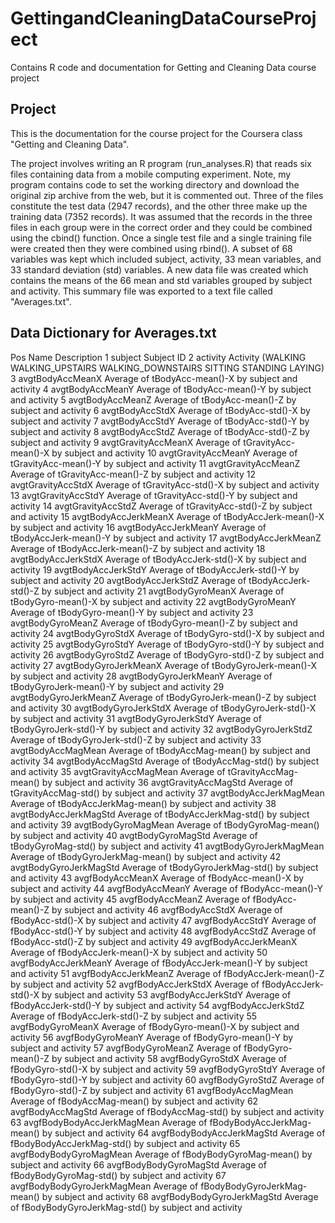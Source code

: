 GettingandCleaningDataCourseProject
===================================

Contains R code and documentation for Getting and Cleaning Data course project


## Project 

This is the documentation for the course project for the Coursera class "Getting and Cleaning Data".

The project involves writing an R program (run_analyses.R) that reads six files containing data from a mobile computing experiment. Note, my program contains code to set the working directory and download the original zip archive from the web, but it is commented out. Three of the files constitute the test data (2947 records), and the other three make up the training data (7352 records). It was assumed that the records in the three files in each group were in the correct order and they could be combined using the cbind() function. Once a single test file and a single training file were created then they were combined using rbind(). A subset of 68 variables was kept which included subject, activity, 33 mean variables, and 33 standard deviation (std) variables. A new data file was created which contains the means of the 66 mean and std variables grouped by subject and activity. This summary file was exported to a text file called "Averages.txt".

## Data Dictionary for Averages.txt

Pos	Name				Description
1	subject				Subject ID
2	activity			Activity (WALKING WALKING_UPSTAIRS WALKING_DOWNSTAIRS SITTING STANDING LAYING)
3	avgtBodyAccMeanX		Average of tBodyAcc-mean()-X by subject and activity 
4	avgtBodyAccMeanY		Average of tBodyAcc-mean()-Y by subject and activity 
5	avgtBodyAccMeanZ		Average of tBodyAcc-mean()-Z by subject and activity 
6	avgtBodyAccStdX			Average of tBodyAcc-std()-X by subject and activity 
7	avgtBodyAccStdY			Average of tBodyAcc-std()-Y by subject and activity 
8	avgtBodyAccStdZ			Average of tBodyAcc-std()-Z by subject and activity 
9	avgtGravityAccMeanX		Average of tGravityAcc-mean()-X by subject and activity 
10	avgtGravityAccMeanY		Average of tGravityAcc-mean()-Y by subject and activity 
11	avgtGravityAccMeanZ		Average of tGravityAcc-mean()-Z by subject and activity 
12	avgtGravityAccStdX		Average of tGravityAcc-std()-X by subject and activity 
13	avgtGravityAccStdY		Average of tGravityAcc-std()-Y by subject and activity 
14	avgtGravityAccStdZ		Average of tGravityAcc-std()-Z by subject and activity 
15	avgtBodyAccJerkMeanX		Average of tBodyAccJerk-mean()-X by subject and activity 
16	avgtBodyAccJerkMeanY		Average of tBodyAccJerk-mean()-Y by subject and activity 
17	avgtBodyAccJerkMeanZ		Average of tBodyAccJerk-mean()-Z by subject and activity 
18	avgtBodyAccJerkStdX		Average of tBodyAccJerk-std()-X by subject and activity 
19	avgtBodyAccJerkStdY		Average of tBodyAccJerk-std()-Y by subject and activity 
20	avgtBodyAccJerkStdZ		Average of tBodyAccJerk-std()-Z by subject and activity 
21	avgtBodyGyroMeanX		Average of tBodyGyro-mean()-X by subject and activity 
22	avgtBodyGyroMeanY		Average of tBodyGyro-mean()-Y by subject and activity 
23	avgtBodyGyroMeanZ		Average of tBodyGyro-mean()-Z by subject and activity 
24	avgtBodyGyroStdX		Average of tBodyGyro-std()-X by subject and activity 
25	avgtBodyGyroStdY		Average of tBodyGyro-std()-Y by subject and activity 
26	avgtBodyGyroStdZ		Average of tBodyGyro-std()-Z by subject and activity 
27	avgtBodyGyroJerkMeanX		Average of tBodyGyroJerk-mean()-X by subject and activity 
28	avgtBodyGyroJerkMeanY		Average of tBodyGyroJerk-mean()-Y by subject and activity 
29	avgtBodyGyroJerkMeanZ		Average of tBodyGyroJerk-mean()-Z by subject and activity 
30	avgtBodyGyroJerkStdX		Average of tBodyGyroJerk-std()-X by subject and activity 
31	avgtBodyGyroJerkStdY		Average of tBodyGyroJerk-std()-Y by subject and activity 
32	avgtBodyGyroJerkStdZ		Average of tBodyGyroJerk-std()-Z by subject and activity 
33	avgtBodyAccMagMean		Average of tBodyAccMag-mean() by subject and activity 
34	avgtBodyAccMagStd		Average of tBodyAccMag-std() by subject and activity 
35	avgtGravityAccMagMean		Average of tGravityAccMag-mean() by subject and activity 
36	avgtGravityAccMagStd		Average of tGravityAccMag-std() by subject and activity 
37	avgtBodyAccJerkMagMean		Average of tBodyAccJerkMag-mean() by subject and activity 
38	avgtBodyAccJerkMagStd		Average of tBodyAccJerkMag-std() by subject and activity 
39	avgtBodyGyroMagMean		Average of tBodyGyroMag-mean() by subject and activity 
40	avgtBodyGyroMagStd		Average of tBodyGyroMag-std() by subject and activity 
41	avgtBodyGyroJerkMagMean		Average of tBodyGyroJerkMag-mean() by subject and activity 
42	avgtBodyGyroJerkMagStd		Average of tBodyGyroJerkMag-std() by subject and activity 
43	avgfBodyAccMeanX		Average of fBodyAcc-mean()-X by subject and activity 
44	avgfBodyAccMeanY		Average of fBodyAcc-mean()-Y by subject and activity 
45	avgfBodyAccMeanZ		Average of fBodyAcc-mean()-Z by subject and activity 
46	avgfBodyAccStdX			Average of fBodyAcc-std()-X by subject and activity 
47	avgfBodyAccStdY			Average of fBodyAcc-std()-Y by subject and activity 
48	avgfBodyAccStdZ			Average of fBodyAcc-std()-Z by subject and activity 
49	avgfBodyAccJerkMeanX		Average of fBodyAccJerk-mean()-X by subject and activity 
50	avgfBodyAccJerkMeanY		Average of fBodyAccJerk-mean()-Y by subject and activity 
51	avgfBodyAccJerkMeanZ		Average of fBodyAccJerk-mean()-Z by subject and activity 
52	avgfBodyAccJerkStdX		Average of fBodyAccJerk-std()-X by subject and activity 
53	avgfBodyAccJerkStdY		Average of fBodyAccJerk-std()-Y by subject and activity 
54	avgfBodyAccJerkStdZ		Average of fBodyAccJerk-std()-Z by subject and activity 
55	avgfBodyGyroMeanX		Average of fBodyGyro-mean()-X by subject and activity 
56	avgfBodyGyroMeanY		Average of fBodyGyro-mean()-Y by subject and activity 
57	avgfBodyGyroMeanZ		Average of fBodyGyro-mean()-Z by subject and activity 
58	avgfBodyGyroStdX		Average of fBodyGyro-std()-X by subject and activity 
59	avgfBodyGyroStdY		Average of fBodyGyro-std()-Y by subject and activity 
60	avgfBodyGyroStdZ		Average of fBodyGyro-std()-Z by subject and activity 
61	avgfBodyAccMagMean		Average of fBodyAccMag-mean() by subject and activity 
62	avgfBodyAccMagStd		Average of fBodyAccMag-std() by subject and activity 
63	avgfBodyBodyAccJerkMagMean	Average of fBodyBodyAccJerkMag-mean() by subject and activity 
64	avgfBodyBodyAccJerkMagStd	Average of fBodyBodyAccJerkMag-std() by subject and activity 
65	avgfBodyBodyGyroMagMean		Average of fBodyBodyGyroMag-mean() by subject and activity 
66	avgfBodyBodyGyroMagStd		Average of fBodyBodyGyroMag-std() by subject and activity 
67	avgfBodyBodyGyroJerkMagMean	Average of fBodyBodyGyroJerkMag-mean() by subject and activity 
68	avgfBodyBodyGyroJerkMagStd	Average of fBodyBodyGyroJerkMag-std() by subject and activity 
